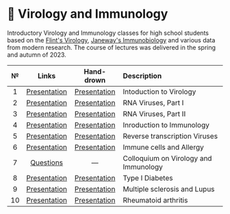 # 🦠 Virology and Immunology 

Introductory Virology and Immunology classes for high school students based on the [Flint's Virology](https://disk.yandex.ru/i/oszn3EVmHo5XiA), [Janeway's Immunobiology](https://disk.yandex.ru/i/yxtCqMzjfZwCoA) and various data from modern research. The course of lectures was delivered in the spring and autumn of 2023.

| № | Links | Hand-drown | Description | 
| :-----: | :-----: | :-----: | :----- |
| 1 | [Presentation](https://disk.yandex.ru/i/y-6aFzpSCLH2OQ) | [Presentation](https://disk.yandex.ru/i/JmQtwuPdWpv79w) | Intoduction to Virology |
| 2 | [Presentation](https://disk.yandex.ru/i/2oKhM4T9VedTGA) | [Presentation](https://disk.yandex.ru/i/Eczc0_UlVFwmvg) | RNA Viruses, Part I |
| 3 | [Presentation](https://disk.yandex.ru/i/7uxc6d2qYDvbEg) | [Presentation](https://disk.yandex.ru/i/BrJcinLUO3Zl3A) | RNA Viruses, Part II |
| 4 | [Presentation](https://disk.yandex.ru/i/DAn8N-Ey7BORqQ) | [Presentation](https://disk.yandex.ru/i/jN07K7vCameGFw) | Inroduction to Immunology |
| 5 | [Presentation](https://disk.yandex.ru/i/Y2hsZiYkIa60Kw) | [Presentation](https://disk.yandex.ru/i/Jm7mVWuxDg8JAQ) | Reverse transcription Viruses |
| 6 | [Presentation](https://disk.yandex.ru/i/VMgwPjqGswCcUg) | [Presentation](https://disk.yandex.ru/i/3Ufszli6izX8sg) | Immune cells and Allergy |
| 7 | [Questions](https://disk.yandex.ru/i/CThPyQLaHm7hSA) | — | Colloquium on Virology and Immunology |
| 8 | [Presentation](https://disk.yandex.ru/i/mRSvkTkKr1yMzw) | [Presentation](https://disk.yandex.ru/i/CjRzkwVLbk4kcQ) | Type I Diabetes |
| 9 | [Presentation](https://disk.yandex.ru/i/j6ac2e0f6KDUJA) | [Presentation](https://disk.yandex.ru/i/jBtkcq7dI3qNbg) | Multiple sclerosis and Lupus |
| 10 | [Presentation](https://disk.yandex.ru/i/vR1VxDwsWYS3ow) | [Presentation](https://disk.yandex.ru/i/vT9ybLgrXMDtRg) | Rheumatoid arthritis |
